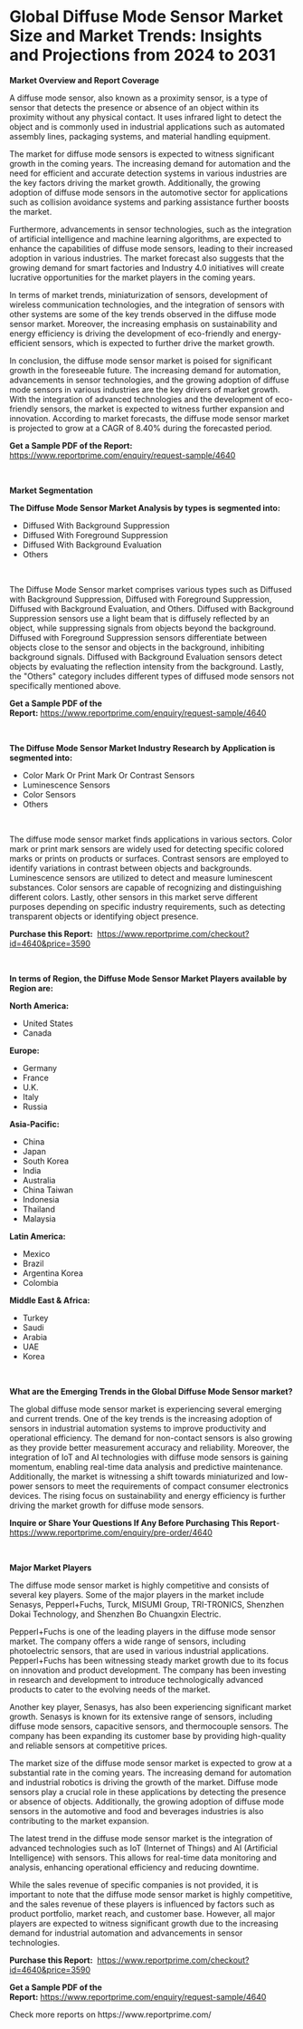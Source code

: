 <p><h1>Global Diffuse Mode Sensor Market Size and Market Trends: Insights and Projections from 2024 to 2031</h1></p><p><strong>Market Overview and Report Coverage</strong></p>
<p><p>A diffuse mode sensor, also known as a proximity sensor, is a type of sensor that detects the presence or absence of an object within its proximity without any physical contact. It uses infrared light to detect the object and is commonly used in industrial applications such as automated assembly lines, packaging systems, and material handling equipment.</p><p>The market for diffuse mode sensors is expected to witness significant growth in the coming years. The increasing demand for automation and the need for efficient and accurate detection systems in various industries are the key factors driving the market growth. Additionally, the growing adoption of diffuse mode sensors in the automotive sector for applications such as collision avoidance systems and parking assistance further boosts the market.</p><p>Furthermore, advancements in sensor technologies, such as the integration of artificial intelligence and machine learning algorithms, are expected to enhance the capabilities of diffuse mode sensors, leading to their increased adoption in various industries. The market forecast also suggests that the growing demand for smart factories and Industry 4.0 initiatives will create lucrative opportunities for the market players in the coming years.</p><p>In terms of market trends, miniaturization of sensors, development of wireless communication technologies, and the integration of sensors with other systems are some of the key trends observed in the diffuse mode sensor market. Moreover, the increasing emphasis on sustainability and energy efficiency is driving the development of eco-friendly and energy-efficient sensors, which is expected to further drive the market growth.</p><p>In conclusion, the diffuse mode sensor market is poised for significant growth in the foreseeable future. The increasing demand for automation, advancements in sensor technologies, and the growing adoption of diffuse mode sensors in various industries are the key drivers of market growth. With the integration of advanced technologies and the development of eco-friendly sensors, the market is expected to witness further expansion and innovation. According to market forecasts, the diffuse mode sensor market is projected to grow at a CAGR of 8.40% during the forecasted period.</p></p>
<p><strong>Get a Sample PDF of the Report:</strong> <a href="https://www.reportprime.com/enquiry/request-sample/4640">https://www.reportprime.com/enquiry/request-sample/4640</a></p>
<p>&nbsp;</p>
<p><strong>Market Segmentation</strong></p>
<p><strong>The Diffuse Mode Sensor Market Analysis by types is segmented into:</strong></p>
<p><ul><li>Diffused With Background Suppression</li><li>Diffused With Foreground Suppression</li><li>Diffused With Background Evaluation</li><li>Others</li></ul></p>
<p>&nbsp;</p>
<p><p>The Diffuse Mode Sensor market comprises various types such as Diffused with Background Suppression, Diffused with Foreground Suppression, Diffused with Background Evaluation, and Others. Diffused with Background Suppression sensors use a light beam that is diffusely reflected by an object, while suppressing signals from objects beyond the background. Diffused with Foreground Suppression sensors differentiate between objects close to the sensor and objects in the background, inhibiting background signals. Diffused with Background Evaluation sensors detect objects by evaluating the reflection intensity from the background. Lastly, the "Others" category includes different types of diffused mode sensors not specifically mentioned above.</p></p>
<p><strong>Get a Sample PDF of the Report:</strong>&nbsp;<a href="https://www.reportprime.com/enquiry/request-sample/4640">https://www.reportprime.com/enquiry/request-sample/4640</a></p>
<p>&nbsp;</p>
<p><strong>The Diffuse Mode Sensor Market Industry Research by Application is segmented into:</strong></p>
<p><ul><li>Color Mark Or Print Mark Or Contrast Sensors</li><li>Luminescence Sensors</li><li>Color Sensors</li><li>Others</li></ul></p>
<p>&nbsp;</p>
<p><p>The diffuse mode sensor market finds applications in various sectors. Color mark or print mark sensors are widely used for detecting specific colored marks or prints on products or surfaces. Contrast sensors are employed to identify variations in contrast between objects and backgrounds. Luminescence sensors are utilized to detect and measure luminescent substances. Color sensors are capable of recognizing and distinguishing different colors. Lastly, other sensors in this market serve different purposes depending on specific industry requirements, such as detecting transparent objects or identifying object presence.</p></p>
<p><strong>Purchase this Report:</strong>&nbsp; <a href="https://www.reportprime.com/checkout?id=4640&price=3590">https://www.reportprime.com/checkout?id=4640&price=3590</a></p>
<p>&nbsp;</p>
<p><strong>In terms of Region, the Diffuse Mode Sensor Market Players available by Region are:</strong></p>
<p>
    <p> <strong> North America: </strong>
        <ul>
            <li>United States</li>
            <li>Canada</li>
        </ul>
        </p> 
    <p> <strong> Europe: </strong>
        <ul>
            <li>Germany</li>
            <li>France</li>
            <li>U.K.</li>
            <li>Italy</li>
            <li>Russia</li>
        </ul>
        </p> 
    <p> <strong> Asia-Pacific: </strong>
        <ul>
            <li>China</li>
            <li>Japan</li>
            <li>South Korea</li>
            <li>India</li>
            <li>Australia</li>
            <li>China Taiwan</li>
            <li>Indonesia</li>
            <li>Thailand</li>
            <li>Malaysia</li>
        </ul>
        </p> 
    <p> <strong> Latin America: </strong>
        <ul>
            <li>Mexico</li>
            <li>Brazil</li>
            <li>Argentina Korea</li>
            <li>Colombia</li>
        </ul>
        </p> 
    <p> <strong> Middle East & Africa: </strong>
        <ul>
            <li>Turkey</li>
            <li>Saudi</li>
            <li>Arabia</li>
            <li>UAE</li>
            <li>Korea</li>
        </ul>
    </p>
    </p>
<p>&nbsp;</p>
<p><strong>What are the Emerging Trends in the Global Diffuse Mode Sensor market?</strong></p>
<p><p>The global diffuse mode sensor market is experiencing several emerging and current trends. One of the key trends is the increasing adoption of sensors in industrial automation systems to improve productivity and operational efficiency. The demand for non-contact sensors is also growing as they provide better measurement accuracy and reliability. Moreover, the integration of IoT and AI technologies with diffuse mode sensors is gaining momentum, enabling real-time data analysis and predictive maintenance. Additionally, the market is witnessing a shift towards miniaturized and low-power sensors to meet the requirements of compact consumer electronics devices. The rising focus on sustainability and energy efficiency is further driving the market growth for diffuse mode sensors.</p></p>
<p><strong>Inquire or Share Your Questions If Any Before Purchasing This Report</strong>- <a href="https://www.reportprime.com/enquiry/pre-order/4640">https://www.reportprime.com/enquiry/pre-order/4640</a></p>
<p>&nbsp;</p>
<p><strong>Major Market Players</strong></p>
<p><p>The diffuse mode sensor market is highly competitive and consists of several key players. Some of the major players in the market include Senasys, Pepperl+Fuchs, Turck, MISUMI Group, TRI-TRONICS, Shenzhen Dokai Technology, and Shenzhen Bo Chuangxin Electric. </p><p>Pepperl+Fuchs is one of the leading players in the diffuse mode sensor market. The company offers a wide range of sensors, including photoelectric sensors, that are used in various industrial applications. Pepperl+Fuchs has been witnessing steady market growth due to its focus on innovation and product development. The company has been investing in research and development to introduce technologically advanced products to cater to the evolving needs of the market. </p><p>Another key player, Senasys, has also been experiencing significant market growth. Senasys is known for its extensive range of sensors, including diffuse mode sensors, capacitive sensors, and thermocouple sensors. The company has been expanding its customer base by providing high-quality and reliable sensors at competitive prices.</p><p>The market size of the diffuse mode sensor market is expected to grow at a substantial rate in the coming years. The increasing demand for automation and industrial robotics is driving the growth of the market. Diffuse mode sensors play a crucial role in these applications by detecting the presence or absence of objects. Additionally, the growing adoption of diffuse mode sensors in the automotive and food and beverages industries is also contributing to the market expansion.</p><p>The latest trend in the diffuse mode sensor market is the integration of advanced technologies such as IoT (Internet of Things) and AI (Artificial Intelligence) with sensors. This allows for real-time data monitoring and analysis, enhancing operational efficiency and reducing downtime.</p><p>While the sales revenue of specific companies is not provided, it is important to note that the diffuse mode sensor market is highly competitive, and the sales revenue of these players is influenced by factors such as product portfolio, market reach, and customer base. However, all major players are expected to witness significant growth due to the increasing demand for industrial automation and advancements in sensor technologies.</p></p>
<p><strong>Purchase this Report:</strong>&nbsp;&nbsp;<a href="https://www.reportprime.com/checkout?id=4640&price=3590">https://www.reportprime.com/checkout?id=4640&price=3590</a></p>
<p></p>
<p><strong>Get a Sample PDF of the Report:</strong>&nbsp;<a href="https://www.reportprime.com/enquiry/request-sample/4640">https://www.reportprime.com/enquiry/request-sample/4640</a></p>
<p>Check more reports on https://www.reportprime.com/</p>